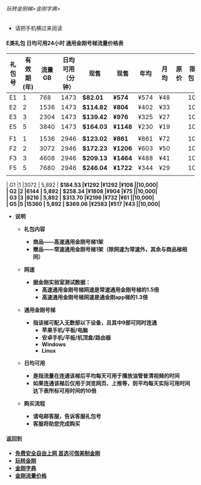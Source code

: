 ###### 玩转金刚梯>金刚字典>

- 请把手机横过来阅读

#### E类礼包 日均可用24小时 通用金刚号梯流量价格表

|礼包号|有效期(年) |流量 GB |日均可用（分钟）|现售|现售|年均  |月均  |原价| 限售礼包（个）|
|--------|------|-------|--------------|------|-------|-----|-----|-|-|
| E1 	 |1	|768	| 1473	 | <strong> $82.01	|<strong>¥574 	 |¥574	|¥48	||10,000|																
| E2 	 |2	|1536	| 1473 	 | <strong> $114.82	|<strong>¥804 	 |¥402	|¥33	||10,000|																	
| E3 	 |3	|2304	| 1473 	 | <strong> $139.42	|<strong>¥976 	 |¥325	|¥27	||10,000|																
| E5 	 |5	|3840	| 1473 	 | <strong> $164.03	|<strong>¥1148 	 |¥230	|¥19	||10,000|																
|||||||||||
| F1 	 |1	|1536	| 2946	 | <strong> $123.02	|<strong>¥861 	 |¥861	|¥72	||10,000|																
| F2 	 |2	|3072	| 2946 	 | <strong> $172.23	|<strong>¥1206 	 |¥603	|¥50	||10,000|																
| F3 	 |3	|4608	| 2946 	 | <strong> $209.13	|<strong>¥1464 	 |¥488	|¥41	||10,000|																	
| F5 	 |5	|7680	| 2946 	 | <strong> $246.04	|<strong>¥1722 	 |¥344	|¥29	||10,000|																	
|||||||||||

| G1 	 |1	|3072	| 5,892	 | <strong> $184.53	|<strong>¥1292 	 |¥1292	|¥108	||10,000|																	
| G2 	 |2	|6144	| 5,892	 | <strong> $258.34	|<strong>¥1808 	 |¥904	|¥75	||10,000|																
| G3 	 |3	|9216	| 5,892	 | <strong> $313.70	|<strong>¥2196 	 |¥732	|¥61	||10,000|																
| G5 	 |5	|15360	| 5,892	 | <strong> $369.06	|<strong>¥2583 	 |¥517	|¥43	||10,000|															

- 说明
  - 礼包内容
    - 商品——高速通用金刚号梯1架
    - 赠品——常速通用金刚号梯1架（除网速为常速外，其余与商品梯相同）

  - 网速
    - 据金刚实验室测试数据：
      - 高速通用金刚号梯网速是常速通用金刚号梯的1.5倍
      - 高速通用金刚号梯网速是通金刚app梯的1.3倍

  - 通用金刚号梯
    - 指该梯可配入无数部以下设备，且其中9部可同时连通
      - 苹果手机/平板/电脑
      - 安卓手机/平板/机顶盒/路由器
      - Windows
      - Linux

  - 日均可用
    - 是指流量在连通该梯后平均每天可用于播放油管普清视频的时间
    - 如果连通该梯后仅用于浏览网页、上推等，则平均每天实际可用时间达下表所标可用时间的10倍

  - 购买流程
    - 请电邮客服，告诉客服礼包号
    - 客服将助您完成购买

#### 返回到
- [免费安全自由上网 首选可信美制金刚](https://github.com/a2zitpro/web/blob/master/%E5%BE%80%E5%90%8E%E7%BF%BB.md)
- [玩转金刚](https://github.com/a2zitpro/web/blob/master/LadderFree/A.md)
- [金刚字典](https://github.com/a2zitpro/web/blob/master/LadderFree/kkDictionary/KKDictionary.md)
- [金刚流量价格](https://github.com/a2zitpro/web/blob/master/LadderFree/kkDictionary/Price/KKDTPrice.md)
